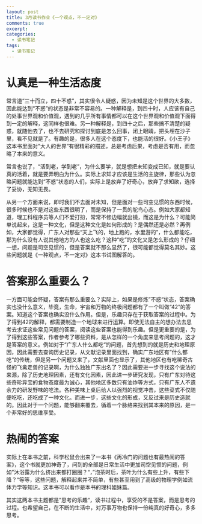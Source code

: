 ```yaml
---
layout: post
title: 3月读书作业《一个观点，不一定对》
comments: true
excerpt: 
categories:
  - 读书笔记
tags:
  - 读书笔记
---
```



# 认真是一种生活态度

常言道“三十而立，四十不惑”，其实很令人疑惑，因为未知是这个世界的大多数，因此能达到“不惑”的状态是非常不容易的。一种解释是，到四十时，人应该有自己的处事世界观和价值观，遇到的几乎所有事情都可以在这个世界观和价值观下面得到一定的解释，这同样也很难。另一种解释是，到四十之后，那些搞不清楚的疑惑，就随他去了，也不去研究和探讨到底是怎么回事，闭上眼睛，把头埋在沙子里，看不见就是了。有趣的是，很多人在这个态度下，也能活的很好。《小王子》这本书里面对”大人的世界”有很精彩的描述，总是考虑后果，考虑是否有用，而忽略了本来的意义。

常言也说了，“活到老，学到老”，为什么要学，就是想把未知变成已知，就是要认真的活着，就是要弄明白为什么。实际上求知才应该是生活的主旋律，那些认为忽略问题就能达到“不惑”状态的人们，实际上是放弃了好奇心，放弃了求知欲，选择了妥协，无知无畏。

从另一个方面来说，即时我们不去面对未知，但是面对一些司空见惯的东西时候，很多时候也不是对这些东西很明了，而是保持了一贯的鸵鸟心态。例如大家都知道，理工科程序员等人们不爱打扮，常常不修边幅就出镜，而这是为什么？可能简单说起来，这是一种文化，但是这种文化是如何形成的？是偶然还是必然？再例如，大家都觉得，广东人对那些“天上飞的，地上跑的，水里游的”，什么都能吃，那为什么没有人说其他地方的人也这么吃？这种“吃”的文化又是怎么形成的？仔细一想，问题是司空见惯的，但是答案就不那么显然了，很可能都觉得莫名其妙。这些问题就是《一种观点，不一定对》这本书试图解答的。


# 答案那么重要么？

一方面可能会怀疑，答案有那么重要么？实际上，如果是修炼”不惑“状态，答案确实也没什么意义，毕竟，生命，宇宙和万物的终极问题都有了一个叫做“42”的答案。知道这个答案也确实没什么作用。但是，乐趣只存在于获取答案的过程中。为了得到42的解释，都需要制造一个地球来进行运算。即使无法自主的想办法去思考去求证这些常见问题的答案，阅读这些答案也能得到乐趣。但是更重要的是，为了得到这些答案，作者参考了哪些资料，是从怎样的一个角度来思考问题的，这才是答案的意义。例如对于“广东人什么都吃“的问题，首先想到的就是历史和地理原因，因此需要去查询历史记录，从文献记录里面找到，确实广东地区有”什么都吃“的传统，但是另一个问题又来了，文献里面也显示了，其他地区也有吃稀奇古怪的飞禽走兽的记录啊，为什么独独广东出名了？因此需要进一步寻找这个说法的来源，除了历史地理因素，还有文化因素，因此进一步研究发现，只有广东对待这些奇珍异宝的食物态度最为诚心，其他地区多数只有油炸等方式，只有广东人不遗余力的研发野味的吃法。各种美味上桌后给人以强烈的视觉冲击，这些菜式不仅随便吃吃，还吃成了一种文化。而进一步，这些文化的形成，又反过来是历史造就的。因此对于一个问题，能够翻来覆去，循着一个脉络来找到其本来的原因，是一个非常好的思维享受。


# 热闹的答案

实际上在本书之前，科学松鼠会出来了一本书《再冷门的问题也有最热闹的答案》，这个书就更加神奇了，问到的全部是日常生活中更加司空见惯的问题，例如”沐浴露为什么挤出来都打圈圈？“，”泡茶时后，茶叶为什么有些上升，有些下降？“等等，这些问题，解释起来并不简单，有些甚至用到了高级的物理学例如流体力学等知识。这本书可以看作是本书的理科姐妹篇。

其实这两本书主题都是”思考的乐趣“，读书过程中，享受的不是答案，而是思考的过程。也希望自己，在不断的生活中，对万事万物也保持一份纯真的好奇心，多多思考。
